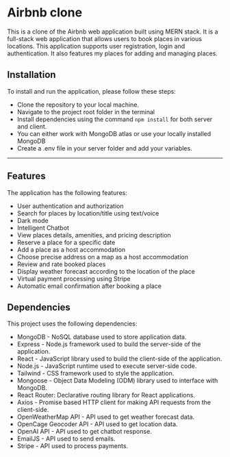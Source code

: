 # Airbnb clone

This is a clone of the Airbnb web application built using MERN stack. It is a full-stack web application that allows
users to book places in various locations. This application supports user registration, login and authentication. It
also features my places for adding and managing places.

## Installation

To install and run the application, please follow these steps:

- Clone the repository to your local machine.
- Navigate to the project root folder in the terminal
- Install dependencies using the command `npm install` for both server and client.
- You can either work with MongoDB atlas or use your locally installed MongoDB
- Create a .env file in your server folder and add your variables.

---

## Features

The application has the following features:

- User authentication and authorization
- Search for places by location/title using text/voice
- Dark mode
- Intelligent Chatbot
- View places details, amenities, and pricing description
- Reserve a place for a specific date
- Add a place as a host accommodation
- Choose precise address on a map as a host accommodation
- Review and rate booked places
- Display weather forecast according to the location of the place
- Virtual payment processing using Stripe
- Automatic email confirmation after booking a place

## Dependencies

This project uses the following dependencies:

- MongoDB - NoSQL database used to store application data.
- Express - Node.js framework used to build the server-side of the application.
- React - JavaScript library used to build the client-side of the application.
- Node.js - JavaScript runtime used to execute server-side code.
- Tailwind - CSS framework used to style the application.
- Mongoose - Object Data Modeling (ODM) library used to interface with MongoDB.
- React Router: Declarative routing library for React applications.
- Axios - Promise based HTTP client for making API requests from the client-side.
- OpenWeatherMap API - API used to get weather forecast data.
- OpenCage Geocoder API - API used to get location data.
- OpenAI API - API used to get chatbot response.
- EmailJS - API used to send emails.
- Stripe - API used to process payments.
